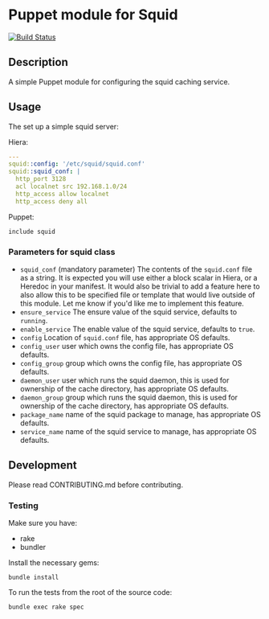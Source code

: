 # Puppet module for Squid

[![Build Status](https://img.shields.io/travis/alexharv074/puppet-squid.svg)](https://travis-ci.org/alexharv074/puppet-squid)

## Description

A simple Puppet module for configuring the squid caching service.

## Usage

The set up a simple squid server:

Hiera:

~~~ yaml
---
squid::config: '/etc/squid/squid.conf'
squid::squid_conf: |
  http_port 3128
  acl localnet src 192.168.1.0/24
  http_access allow localnet
  http_access deny all
~~~

Puppet:

~~~ puppet
include squid
~~~

### Parameters for squid class

* `squid_conf` (mandatory parameter) The contents of the `squid.conf` file as a string. It is expected you will use either a block scalar in Hiera, or a Heredoc in your manifest. It would also be trivial to add a feature here to also allow this to be specified file or template that would live outside of this module. Let me know if you'd like me to implement this feature.
* `ensure_service` The ensure value of the squid service, defaults to `running`.
* `enable_service` The enable value of the squid service, defaults to `true`.
* `config` Location of `squid.conf` file, has appropriate OS defaults.
* `config_user` user which owns the config file, has appropriate OS defaults.
* `config_group` group which owns the config file, has appropriate OS defaults.
* `daemon_user` user which runs the squid daemon, this is used for ownership of the cache directory, has appropriate OS defaults.
* `daemon_group` group which runs the squid daemon, this is used for ownership of the cache directory, has appropriate OS defaults.
* `package_name` name of the squid package to manage, has appropriate OS defaults.
* `service_name` name of the squid service to manage, has appropriate OS defaults.

## Development

Please read CONTRIBUTING.md before contributing.

### Testing

Make sure you have:

* rake
* bundler

Install the necessary gems:

    bundle install

To run the tests from the root of the source code:

    bundle exec rake spec

